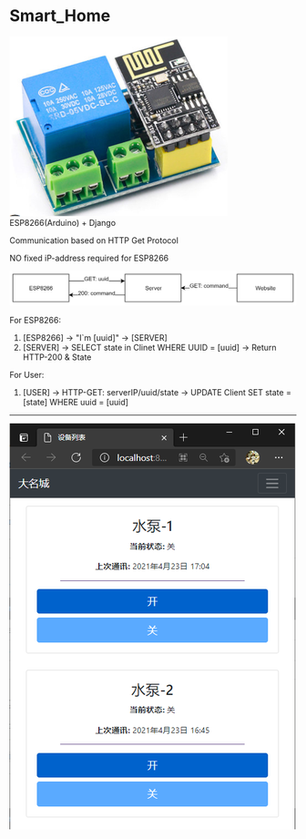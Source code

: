 # Smart_Home
![ESP8266-Relay](./figures/ESP8266-Relay.png)
ESP8266(Arduino) + Django

Communication based on HTTP Get Protocol

NO fixed iP-address required for ESP8266

![workflow](./figures/workflow.png)

For ESP8266:
1. [ESP8266] -> "I`m [uuid]" -> [SERVER]
2. [SERVER] -> SELECT state in Clinet WHERE UUID = [uuid] -> Return HTTP-200 & State

For User:
1. [USER] -> HTTP-GET: serverIP/uuid/state -> UPDATE Client SET state = [state] WHERE uuid = [uuid]

---

![index.html](./figures/server_index.png)
